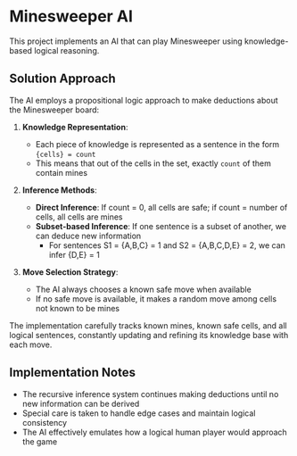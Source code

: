 # Minesweeper AI

This project implements an AI that can play Minesweeper using knowledge-based logical reasoning.

## Solution Approach

The AI employs a propositional logic approach to make deductions about the Minesweeper board:

1. **Knowledge Representation**: 
   - Each piece of knowledge is represented as a sentence in the form `{cells} = count`
   - This means that out of the cells in the set, exactly `count` of them contain mines

2. **Inference Methods**:
   - **Direct Inference**: If count = 0, all cells are safe; if count = number of cells, all cells are mines
   - **Subset-based Inference**: If one sentence is a subset of another, we can deduce new information
     - For sentences S1 = {A,B,C} = 1 and S2 = {A,B,C,D,E} = 2, we can infer {D,E} = 1

3. **Move Selection Strategy**:
   - The AI always chooses a known safe move when available
   - If no safe move is available, it makes a random move among cells not known to be mines

The implementation carefully tracks known mines, known safe cells, and all logical sentences, constantly updating and refining its knowledge base with each move.

## Implementation Notes

- The recursive inference system continues making deductions until no new information can be derived
- Special care is taken to handle edge cases and maintain logical consistency
- The AI effectively emulates how a logical human player would approach the game
